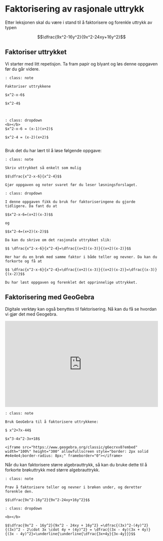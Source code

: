# Faktorisering av  rasjonale uttrykk

Etter leksjonen skal du være i stand til å faktorisere og forenkle uttrykk av typen 

$$\dfrac{9x^2-16y^2}{9x^2-24xy+16y^2}$$

## Faktoriser uttrykket

Vi starter med litt repetisjon. Ta fram papir og blyant og løs denne oppgaven før du går videre.

```{admonition} Oppgave 1
: class: note

Faktoriser uttrykkene 

$x^2-x-6$

$x^2-4$



```

```{admonition} Løsning
: class: dropdown
<b></b>
$x^2-x-6 = (x-1)(x+2)$

$x^2-4 = (x-2)(x+2)$


```

Bruk det du har lært til å løse følgende oppgave: 

```{admonition} Oppgave 2
: class: note

Skriv uttrykket så enkelt som mulig

$$\dfrac{x^2-x-6}{x^2-4}$$

Gjør oppgaven og noter svaret før du leser løsningsforslaget. 
```

```{admonition} Oppgave 3
: class: dropdown

I denne oppgaven fikk du bruk for faktoriseringene du gjorde tidligere. Da fant du at 

$$x^2-x-6=(x+2)(x-3)$$

og

$$x^2-4=(x+2)(x-2)$$

Da kan du skrive om det rasjonale uttrykket slik:

$$ \dfrac{x^2-x-6}{x^2-4}=\dfrac{(x+2)(x-3)}{(x+2)(x-2)}$$

Her har du en brøk med samme faktor i både teller og nevner. Da kan du forkorte og få at

$$ \dfrac{x^2-x-6}{x^2-4}=\dfrac{(x+2)(x-3)}{(x+2)(x-2)}=\dfrac{(x-3)}{(x-2)}$$

Du har løst oppgaven og forenklet det opprinnelige uttrykket.

```

## Faktorisering med GeoGebra 

Digitale verktøy kan også benyttes til faktorisering. Nå kan du få se hvordan vi gjør det med Geogebra.

<div style="padding:56.34% 0 0 0;position:relative;"><iframe src="https://player.vimeo.com/video/285494236?h=1b8370a7f9&title=0&byline=0&portrait=0" style="position:absolute;top:0;left:0;width:100%;height:100%;" frameborder="0" allow="autoplay; fullscreen; picture-in-picture" allowfullscreen></iframe></div><script src="https://player.vimeo.com/api/player.js"></script>

```{admonition} Oppgave 4
: class: note

Bruk GeoGebra til å faktorisere uttrykkene: 

$ x^2+7x-44$

$x^3-4x^2-3x+18$

<iframe src="https://www.geogebra.org/classic/g6ecrxv8?embed" width="100%" height="300" allowfullscreen style="border: 2px solid #e4e4e4;border-radius: 8px;" frameborder="0"></iframe>

```

Når du kan faktorisere større algebrauttrykk, så kan du bruke dette til å forkorte brøkuttrykk med større algebrauttrykk.

```{admonition} Oppgave 5 
: class: note

Prøv å faktorisere teller og nevner i brøken under, og deretter forenkle den.

$$\dfrac{9x^2-16y^2}{9x^2-24xy+16y^2}$$

```

```{admonition} Løsning
: class: dropdown

<b></b>

$$\dfrac{9x^2 - 16y^2}{9x^2 - 24xy + 16y^2} =\dfrac{(3x)^2-(4y)^2}{(3x)^2 - 2\cdot 3x \cdot 4y + (4y)^2} = \dfrac{(3x - 4y)(3x + 4y)}{(3x - 4y)^2}=\underline{\underline{\dfrac{3x+4y}{3x-4y}}}$$

```


